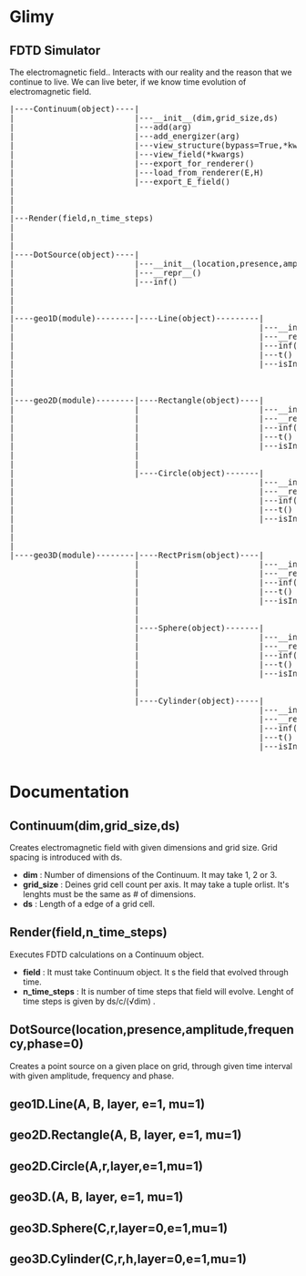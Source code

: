 # Glimy
## FDTD Simulator
  The electromagnetic field.. Interacts with our reality and the reason that we continue to live. We can live beter, if we know time evolution of electromagnetic field. 


<pre>
|----Continuum(object)----|
|                         |---__init__(dim,grid_size,ds)
|                         |---add(arg)
|                         |---add_energizer(arg)
|                         |---view_structure(bypass=True,*kwargs)
|                         |---view_field(*kwargs)
|                         |---export_for_renderer()
|                         |---load_from_renderer(E,H)
|                         |---export_E_field()
|
|
|
|---Render(field,n_time_steps)
|
|
|
|----DotSource(object)----|
|                         |---__init__(location,presence,amplitude,frequency,phase=0)
|                         |---__repr__()
|                         |---inf()
|                         
| 
| 
|----geo1D(module)--------|----Line(object)---------|
|                                                   |---__init__(A, B, layer, e=1, mu=1)
|                                                   |---__repr__()
|                                                   |---inf()
|                                                   |---t()
|                                                   |---isIn(point)
| 
| 
|                                                   
|----geo2D(module)--------|----Rectangle(object)----|
|                         |                         |---__init__(A,B,layer,e=1,mu=1)
|                         |                         |---__repr__()
|                         |                         |---inf()
|                         |                         |---t()
|                         |                         |---isIn(point)
|                         |
|                         |
|                         |----Circle(object)-------|
|                                                   |---__init__(A,r,layer,e=1,mu=1)
|                                                   |---__repr__()
|                                                   |---inf()
|                                                   |---t()
|                                                   |---isIn(point)
|
|
|
|----geo3D(module)--------|----RectPrism(object)----|
                          |                         |---__init__(A,B,layer=0,e=1,mu=1)
                          |                         |---__repr__()
                          |                         |---inf()
                          |                         |---t()
                          |                         |---isIn(point)
                          |
                          |
                          |----Sphere(object)-------|
                          |                         |---__init__(C,r,layer=0,e=1,mu=1)
                          |                         |---__repr__()
                          |                         |---inf()
                          |                         |---t()
                          |                         |---isIn(point)
                          |
                          |
                          |----Cylinder(object)-----|
                                                    |---__init__(C,r,h,layer=0,e=1,mu=1)
                                                    |---__repr__()
                                                    |---inf()
                                                    |---t()
                                                    |---isIn(point)
  </pre>
  
  # Documentation
  
  ## Continuum(dim,grid_size,ds)
   Creates electromagnetic field with given dimensions and grid size. Grid spacing is introduced with ds.
   - **dim** : Number of dimensions of the Continuum. It may take 1, 2 or 3.
   - **grid_size** : Deines grid cell count per axis. It may take a tuple orlist. It's lenghts must be the same as # of dimensions.
   - **ds** : Length of a edge of a grid cell.
     
     
  ## Render(field,n_time_steps)
   Executes FDTD calculations on a Continuum object.
   - **field** : It must take Continuum object. It s the field that evolved through time.
   - **n_time_steps** : It is number of time steps that field will evolve. Lenght of time steps is given by ds/c/(<span>&#8730;</span>dim) .
  
  
  ## DotSource(location,presence,amplitude,frequency,phase=0)
   Creates a point source on a given place on grid, through given time interval with given amplitude, frequency and phase.
  
  ## geo1D.Line(A, B, layer, e=1, mu=1)
  
  ## geo2D.Rectangle(A, B, layer, e=1, mu=1)
  
  ## geo2D.Circle(A,r,layer,e=1,mu=1)
  ## geo3D.(A, B, layer, e=1, mu=1)
  ## geo3D.Sphere(C,r,layer=0,e=1,mu=1)
  ## geo3D.Cylinder(C,r,h,layer=0,e=1,mu=1)
  
  
